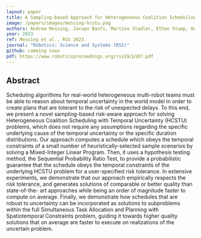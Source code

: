 ```yaml
---
layout: paper
title: A Sampling-based Approach for Heterogeneous Coalition Scheduling with Temporal Uncertainty
image: /papers/images/messing-hcstu.png
authors: Andrew Messing, Jacopo Banfi, Martina Stadler, Ethan Stump, Harish Ravichandar, Nicholas Roy, Seth Hutchinson
year: 2023
ref: Messing et al., RSS 2023.
journal: "Robotics: Science and Systems (RSS)"
github: comming soon
pdf: https://www.roboticsproceedings.org/rss19/p107.pdf
---
```


## Abstract

Scheduling algorithms for real-world heterogeneous multi-robot teams must be able to reason about temporal uncertainty in the world model in order to create plans that are tolerant to the risk of unexpected delays. To this end, we present a novel sampling-based risk-aware approach for solving Heterogeneous Coalition Scheduling with Temporal Uncertainty (HCSTU) problems, which does not require any assumptions regarding the specific underlying cause of the temporal uncertainty or the specific duration distributions. Our approach computes a schedule which obeys the temporal constraints of a small number of heuristically-selected sample scenarios by solving a Mixed-Integer Linear Program. Then, it uses a hypothesis testing method, the Sequential Probability Ratio Test, to provide a probabilistic guarantee that the schedule obeys the temporal constraints of the underlying HCSTU problem for a user-specified risk tolerance. In extensive experiments, we demonstrate that our approach empirically respects the risk tolerance, and generates solutions of comparable or better quality than state-of-the- art approaches while being an order of magnitude faster to compute on average. Finally, we demonstrate how schedules that are robust to uncertainty can be incorporated as solutions to subproblems within the full Simultaneous Task Allocation and Planning with Spatiotemporal Constraints problem, guiding it towards higher quality solutions that on average are faster to execute on realizations of the uncertain problem.
